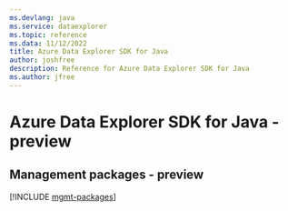 ```yaml
---
ms.devlang: java
ms.service: dataexplorer
ms.topic: reference
ms.data: 11/12/2022
title: Azure Data Explorer SDK for Java
author: joshfree
description: Reference for Azure Data Explorer SDK for Java
ms.author: jfree
---
```

# Azure Data Explorer SDK for Java - preview

## Management packages - preview
[!INCLUDE [mgmt-packages](data-explorer-mgmt-index.md)]